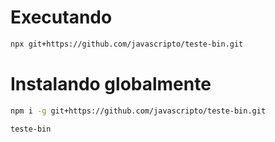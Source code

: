 # Executando
```sh
npx git+https://github.com/javascripto/teste-bin.git
```

# Instalando globalmente
```sh
npm i -g git+https://github.com/javascripto/teste-bin.git

teste-bin
```
